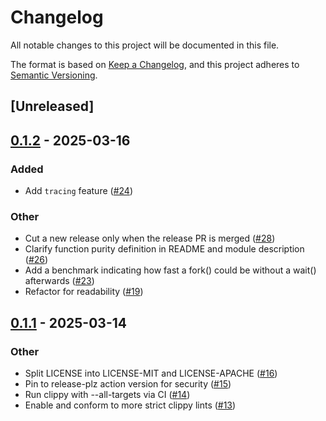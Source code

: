 # Changelog

All notable changes to this project will be documented in this file.

The format is based on [Keep a Changelog](https://keepachangelog.com/en/1.0.0/),
and this project adheres to [Semantic Versioning](https://semver.org/spec/v2.0.0.html).

## [Unreleased]

## [0.1.2](https://github.com/brannondorsey/mem-isolate/compare/v0.1.1...v0.1.2) - 2025-03-16

### Added

- Add `tracing` feature ([#24](https://github.com/brannondorsey/mem-isolate/pull/24))

### Other

- Cut a new release only when the release PR is merged ([#28](https://github.com/brannondorsey/mem-isolate/pull/28))
- Clarify function purity definition in README and module description ([#26](https://github.com/brannondorsey/mem-isolate/pull/26))
- Add a benchmark indicating how fast a fork() could be without a wait() afterwards ([#23](https://github.com/brannondorsey/mem-isolate/pull/23))
- Refactor for readability ([#19](https://github.com/brannondorsey/mem-isolate/pull/19))

## [0.1.1](https://github.com/brannondorsey/mem-isolate/compare/v0.1.0...v0.1.1) - 2025-03-14

### Other

- Split LICENSE into LICENSE-MIT and LICENSE-APACHE ([#16](https://github.com/brannondorsey/mem-isolate/pull/16))
- Pin to release-plz action version for security ([#15](https://github.com/brannondorsey/mem-isolate/pull/15))
- Run clippy with --all-targets via CI ([#14](https://github.com/brannondorsey/mem-isolate/pull/14))
- Enable and conform to more strict clippy lints ([#13](https://github.com/brannondorsey/mem-isolate/pull/13))
